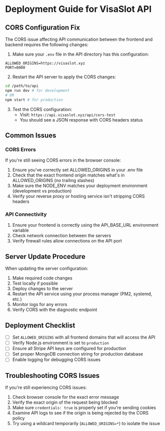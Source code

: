 # Deployment Guide for VisaSlot API

## CORS Configuration Fix

The CORS issue affecting API communication between the frontend and backend requires the following changes:

1. Make sure your `.env` file in the API directory has this configuration:
```
ALLOWED_ORIGINS=https://visaslot.xyz
PORT=8000
```

2. Restart the API server to apply the CORS changes:
```bash
cd /path/to/api
npm run dev # for development
# OR
npm start # for production
```

3. Test the CORS configuration:
   - Visit: `https://api.visaslot.xyz/api/cors-test`
   - You should see a JSON response with CORS headers status

## Common Issues

### CORS Errors
If you're still seeing CORS errors in the browser console:

1. Ensure you've correctly set ALLOWED_ORIGINS in your .env file
2. Check that the exact frontend origin matches what's in ALLOWED_ORIGINS (no trailing slashes)
3. Make sure the NODE_ENV matches your deployment environment (development vs production)
4. Verify your reverse proxy or hosting service isn't stripping CORS headers

### API Connectivity
1. Ensure your frontend is correctly using the API_BASE_URL environment variable
2. Check network connection between the servers
3. Verify firewall rules allow connections on the API port

## Server Update Procedure

When updating the server configuration:

1. Make required code changes
2. Test locally if possible
3. Deploy changes to the server
4. Restart the API service using your process manager (PM2, systemd, etc.)
5. Monitor logs for any errors
6. Verify CORS with the diagnostic endpoint

## Deployment Checklist

- [ ] Set `ALLOWED_ORIGINS` with all frontend domains that will access the API
- [ ] Verify Node.js environment is set to `production`
- [ ] Ensure all Stripe API keys are configured for production
- [ ] Set proper MongoDB connection string for production database
- [ ] Enable logging for debugging CORS issues

## Troubleshooting CORS Issues

If you're still experiencing CORS issues:

1. Check browser console for the exact error message
2. Verify the exact origin of the request being blocked 
3. Make sure `credentials: true` is properly set if you're sending cookies
4. Examine API logs to see if the origin is being rejected by the CORS policy
5. Try using a wildcard temporarily (`ALLOWED_ORIGINS=*`) to isolate the issue 